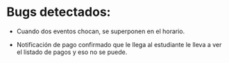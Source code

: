 # Bugs detectados:

- Cuando dos eventos chocan, se superponen en el horario.

- Notificación de pago confirmado que le llega al estudiante le lleva a ver el listado de pagos y eso no se puede.
